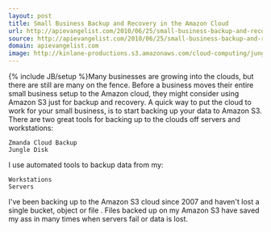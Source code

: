 ```yaml
---
layout: post
title: Small Business Backup and Recovery in the Amazon Cloud
url: http://apievangelist.com/2010/06/25/small-business-backup-and-recover-in-the-amazon-cloud/
source: http://apievangelist.com/2010/06/25/small-business-backup-and-recover-in-the-amazon-cloud/
domain: apievangelist.com
image: http://kinlane-productions.s3.amazonaws.com/cloud-computing/jungle-disk-logo.gif
---
```

{% include JB/setup %}Many businesses are growing into the clouds, but there are still are many on the fence. Before a business moves their entire small business setup to the Amazon cloud, they might consider using Amazon S3 just for backup and recovery.
A quick way to put the cloud to work for your small business, is to start backing up your data to Amazon S3. There are two great tools for backing up to the clouds off servers and workstations:

	Zmanda Cloud Backup
	Jungle Disk

I use automated tools to backup data from my:

	Workstations
	Servers 

I've been backing up to the Amazon S3 cloud since 2007 and haven't lost a single bucket, object or file . Files backed up on my Amazon S3 have saved my ass in many times when servers fail or data is lost.